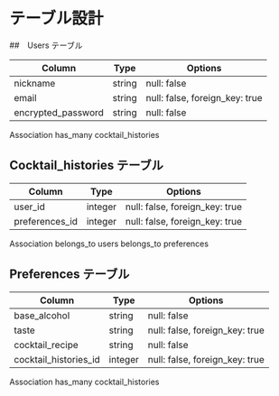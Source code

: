 # テーブル設計

##　Users テーブル

| Column             | Type   | Options                        |
|--------------------|--------|--------------------------------|
| nickname           | string | null: false                    |
| email              | string | null: false, foreign_key: true |
| encrypted_password | string | null: false                    |

Association
 has_many cocktail_histories

## Cocktail_histories テーブル

| Column         | Type    | Options                        |
|----------------|---------|--------------------------------|
| user_id        | integer | null: false, foreign_key: true |
| preferences_id | integer | null: false, foreign_key: true |

Association
 belongs_to users
 belongs_to preferences

 ## Preferences テーブル

| Column                | Type    | Options                        |
|-----------------------|---------|--------------------------------|
| base_alcohol          | string  | null: false                    |
| taste                 | string  | null: false, foreign_key: true |
| cocktail_recipe       | string  | null: false                    |
| cocktail_histories_id | integer | null: false, foreign_key: true |

Association
 has_many cocktail_histories